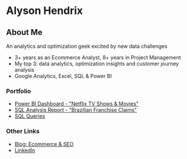 # Alyson Hendrix

## About Me
An analytics and optimization geek excited by new data challenges
- 3+ years as an Ecommerce Analyst, 8+ years in Project Management
- My top 3: data analytics, optimization insights and customer journey analysis
- Google Analytics, Excel, SQL & Power BI
  
### Portfolio
- [Power BI Dashboard - "Netflix TV Shows & Movies"](https://github.com/ecommerce-by-alyson/netflix_analysis/blob/main/README.md)
- [SQL Analysis Report - "Brazilian Franchise Claims"](https://github.com/ecommerce-by-alyson/food-claim-analysis-brazil/blob/main/README.md)
- [SQL Queries](https://www.dropbox.com/scl/fi/o7n8se4f06l13qdve19mf/Alyson-Hendrix-SQL-Query-Examples.pdf?rlkey=0s38k4qo0mdq9zw3jaobg49sw&st=8fdl7ab3&dl=0)

### Other Links
- [Blog: Ecommerce & SEO](https://medium.com/@ecommerce.by.alyson)
- [LinkedIn](https://www.linkedin.com/in/alysonhendrix/)
